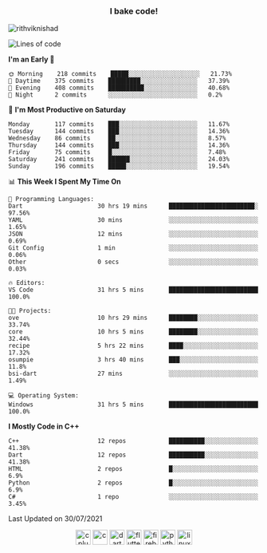 <h3 align="center">I bake code!</h3>

<p align="left"> <img src="https://komarev.com/ghpvc/?username=rithviknishad" alt="rithviknishad" /> </p>

<!--START_SECTION:waka-->
![Lines of code](https://img.shields.io/badge/From%20Hello%20World%20I%27ve%20Written-697648%20lines%20of%20code-blue)

**I'm an Early 🐤** 

```text
🌞 Morning    218 commits    █████░░░░░░░░░░░░░░░░░░░░   21.73% 
🌆 Daytime    375 commits    █████████░░░░░░░░░░░░░░░░   37.39% 
🌃 Evening    408 commits    ██████████░░░░░░░░░░░░░░░   40.68% 
🌙 Night      2 commits      ░░░░░░░░░░░░░░░░░░░░░░░░░   0.2%

```
📅 **I'm Most Productive on Saturday** 

```text
Monday       117 commits    ███░░░░░░░░░░░░░░░░░░░░░░   11.67% 
Tuesday      144 commits    ███░░░░░░░░░░░░░░░░░░░░░░   14.36% 
Wednesday    86 commits     ██░░░░░░░░░░░░░░░░░░░░░░░   8.57% 
Thursday     144 commits    ███░░░░░░░░░░░░░░░░░░░░░░   14.36% 
Friday       75 commits     █░░░░░░░░░░░░░░░░░░░░░░░░   7.48% 
Saturday     241 commits    ██████░░░░░░░░░░░░░░░░░░░   24.03% 
Sunday       196 commits    █████░░░░░░░░░░░░░░░░░░░░   19.54%

```


📊 **This Week I Spent My Time On** 

```text
💬 Programming Languages: 
Dart                     30 hrs 19 mins      ████████████████████████░   97.56% 
YAML                     30 mins             ░░░░░░░░░░░░░░░░░░░░░░░░░   1.65% 
JSON                     12 mins             ░░░░░░░░░░░░░░░░░░░░░░░░░   0.69% 
Git Config               1 min               ░░░░░░░░░░░░░░░░░░░░░░░░░   0.06% 
Other                    0 secs              ░░░░░░░░░░░░░░░░░░░░░░░░░   0.03%

🔥 Editors: 
VS Code                  31 hrs 5 mins       █████████████████████████   100.0%

🐱‍💻 Projects: 
ove                      10 hrs 29 mins      ████████░░░░░░░░░░░░░░░░░   33.74% 
core                     10 hrs 5 mins       ████████░░░░░░░░░░░░░░░░░   32.44% 
recipe                   5 hrs 22 mins       ████░░░░░░░░░░░░░░░░░░░░░   17.32% 
osumpie                  3 hrs 40 mins       ███░░░░░░░░░░░░░░░░░░░░░░   11.8% 
bsi-dart                 27 mins             ░░░░░░░░░░░░░░░░░░░░░░░░░   1.49%

💻 Operating System: 
Windows                  31 hrs 5 mins       █████████████████████████   100.0%

```

**I Mostly Code in C++** 

```text
C++                      12 repos            ██████████░░░░░░░░░░░░░░░   41.38% 
Dart                     12 repos            ██████████░░░░░░░░░░░░░░░   41.38% 
HTML                     2 repos             █░░░░░░░░░░░░░░░░░░░░░░░░   6.9% 
Python                   2 repos             █░░░░░░░░░░░░░░░░░░░░░░░░   6.9% 
C#                       1 repo              ░░░░░░░░░░░░░░░░░░░░░░░░░   3.45%

```



 Last Updated on 30/07/2021
<!--END_SECTION:waka-->

<p align="center">
  <img src="https://devicons.github.io/devicon/devicon.git/icons/cplusplus/cplusplus-original.svg" alt="cplusplus" width="30" height="30"/>
  <img src="https://devicons.github.io/devicon/devicon.git/icons/c/c-original.svg" alt="c" width="30" height="30"/>
  <img src="https://www.vectorlogo.zone/logos/dartlang/dartlang-icon.svg" alt="dart" width="30" height="30"/>
  <img src="https://www.vectorlogo.zone/logos/flutterio/flutterio-icon.svg" alt="flutter" width="30" height="30"/> 
  <img src="https://www.vectorlogo.zone/logos/firebase/firebase-icon.svg" alt="firebase" width="30" height="30"/> 
  <img src="https://devicons.github.io/devicon/devicon.git/icons/python/python-original.svg" alt="python" width="30" height="30"/> 
  <img src="https://devicons.github.io/devicon/devicon.git/icons/linux/linux-original.svg" alt="linux" width="30" height="30"/> 
</p>
